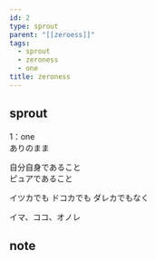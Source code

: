 ```yaml
---
id: 2
type: sprout
parent: "[[zeroess]]"
tags:
  - sprout
  - zeroness
  - one
title: zeroness
---
```

## sprout
1：one  
ありのまま  

自分自身であること  
ピュアであること  

イツカでも
ドコカでも
ダレカでもなく  

イマ、ココ、オノレ  
## note

